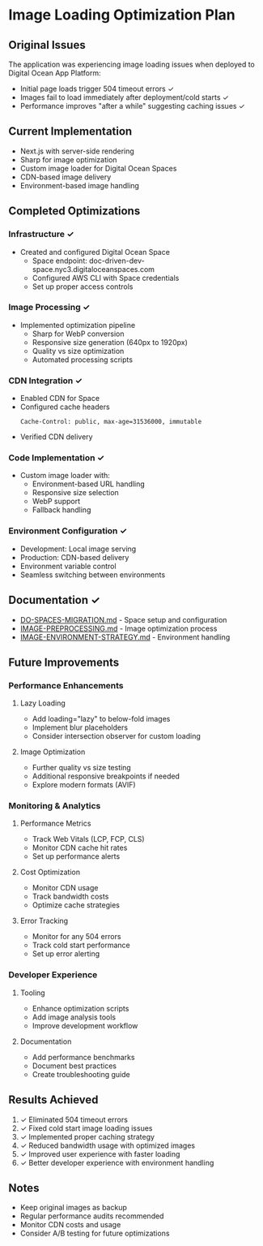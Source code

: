 # Image Loading Optimization Plan

## Original Issues

The application was experiencing image loading issues when deployed to Digital Ocean App Platform:
- Initial page loads trigger 504 timeout errors ✓
- Images fail to load immediately after deployment/cold starts ✓
- Performance improves "after a while" suggesting caching issues ✓

## Current Implementation

- Next.js with server-side rendering
- Sharp for image optimization
- Custom image loader for Digital Ocean Spaces
- CDN-based image delivery
- Environment-based image handling

## Completed Optimizations

### Infrastructure ✓
- Created and configured Digital Ocean Space
  - Space endpoint: doc-driven-dev-space.nyc3.digitaloceanspaces.com
  - Configured AWS CLI with Space credentials
  - Set up proper access controls

### Image Processing ✓
- Implemented optimization pipeline
  - Sharp for WebP conversion
  - Responsive size generation (640px to 1920px)
  - Quality vs size optimization
  - Automated processing scripts

### CDN Integration ✓
- Enabled CDN for Space
- Configured cache headers
  ```
  Cache-Control: public, max-age=31536000, immutable
  ```
- Verified CDN delivery

### Code Implementation ✓
- Custom image loader with:
  - Environment-based URL handling
  - Responsive size selection
  - WebP support
  - Fallback handling

### Environment Configuration ✓
- Development: Local image serving
- Production: CDN-based delivery
- Environment variable control
- Seamless switching between environments

## Documentation ✓
- [DO-SPACES-MIGRATION.md](DO-SPACES-MIGRATION.md) - Space setup and configuration
- [IMAGE-PREPROCESSING.md](IMAGE-PREPROCESSING.md) - Image optimization process
- [IMAGE-ENVIRONMENT-STRATEGY.md](IMAGE-ENVIRONMENT-STRATEGY.md) - Environment handling

## Future Improvements

### Performance Enhancements
1. Lazy Loading
   - Add loading="lazy" to below-fold images
   - Implement blur placeholders
   - Consider intersection observer for custom loading

2. Image Optimization
   - Further quality vs size testing
   - Additional responsive breakpoints if needed
   - Explore modern formats (AVIF)

### Monitoring & Analytics
1. Performance Metrics
   - Track Web Vitals (LCP, FCP, CLS)
   - Monitor CDN cache hit rates
   - Set up performance alerts

2. Cost Optimization
   - Monitor CDN usage
   - Track bandwidth costs
   - Optimize cache strategies

3. Error Tracking
   - Monitor for any 504 errors
   - Track cold start performance
   - Set up error alerting

### Developer Experience
1. Tooling
   - Enhance optimization scripts
   - Add image analysis tools
   - Improve development workflow

2. Documentation
   - Add performance benchmarks
   - Document best practices
   - Create troubleshooting guide

## Results Achieved

1. ✓ Eliminated 504 timeout errors
2. ✓ Fixed cold start image loading issues
3. ✓ Implemented proper caching strategy
4. ✓ Reduced bandwidth usage with optimized images
5. ✓ Improved user experience with faster loading
6. ✓ Better developer experience with environment handling

## Notes

- Keep original images as backup
- Regular performance audits recommended
- Monitor CDN costs and usage
- Consider A/B testing for future optimizations
